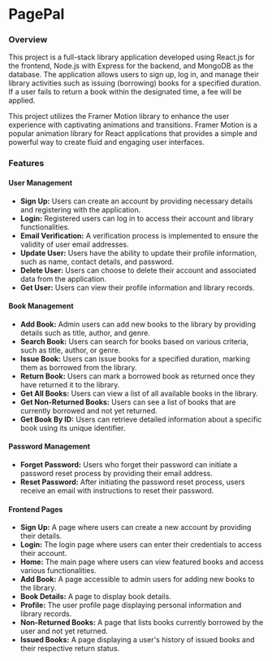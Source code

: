 # PagePal

### Overview
This project is a full-stack library application developed using React.js for the frontend, Node.js with Express for the backend, and MongoDB as the database. The application allows users to sign up, log in, and manage their library activities such as issuing (borrowing) books for a specified duration. If a user fails to return a book within the designated time, a fee will be applied.

This project utilizes the Framer Motion library to enhance the user experience with captivating animations and transitions. Framer Motion is a popular animation library for React applications that provides a simple and powerful way to create fluid and engaging user interfaces.

### Features
#### User Management
- **Sign Up:** Users can create an account by providing necessary details and registering with the application.
- **Login:** Registered users can log in to access their account and library functionalities.
- **Email Verification:** A verification process is implemented to ensure the validity of user email addresses.
- **Update User:** Users have the ability to update their profile information, such as name, contact details, and password.
- **Delete User:** Users can choose to delete their account and associated data from the application.
- **Get User:** Users can view their profile information and library records.

#### Book Management
- **Add Book:** Admin users can add new books to the library by providing details such as title, author, and genre.
- **Search Book:** Users can search for books based on various criteria, such as title, author, or genre.
- **Issue Book:** Users can issue books for a specified duration, marking them as borrowed from the library.
- **Return Book:** Users can mark a borrowed book as returned once they have returned it to the library.
- **Get All Books:** Users can view a list of all available books in the library.
- **Get Non-Returned Books:** Users can see a list of books that are currently borrowed and not yet returned.
- **Get Book By ID:** Users can retrieve detailed information about a specific book using its unique identifier.

#### Password Management
- **Forget Password:** Users who forget their password can initiate a password reset process by providing their email address.
- **Reset Password:** After initiating the password reset process, users receive an email with instructions to reset their password.

#### Frontend Pages
- **Sign Up:** A page where users can create a new account by providing their details.
- **Login:** The login page where users can enter their credentials to access their account.
- **Home:** The main page where users can view featured books and access various functionalities.
- **Add Book:** A page accessible to admin users for adding new books to the library.
- **Book Details:** A page to display book details.
- **Profile:** The user profile page displaying personal information and library records.
- **Non-Returned Books:** A page that lists books currently borrowed by the user and not yet returned.
- **Issued Books:** A page displaying a user's history of issued books and their respective return status.
